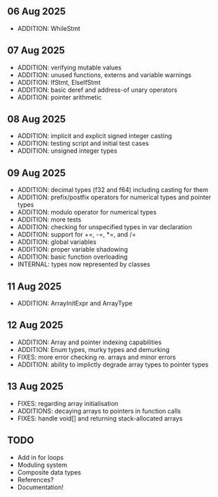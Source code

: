 ## 06 Aug 2025

- ADDITION: WhileStmt

## 07 Aug 2025

- ADDITION: verifying mutable values
- ADDITION: unused functions, externs and variable warnings 
- ADDITION: IfStmt, ElseIfStmt
- ADDITION: basic deref and address-of unary operators
- ADDITION: pointer arithmetic

## 08 Aug 2025

- ADDITION: implicit and explicit signed integer casting
- ADDITION: testing script and initial test cases
- ADDITION: unsigned integer types

## 09 Aug 2025

- ADDITION: decimal types (f32 and f64) including casting for them
- ADDITION: prefix/postfix operators for numerical types and pointer types
- ADDITION: modulo operator for numerical types
- ADDITION: more tests
- ADDITION: checking for unspecified types in var declaration
- ADDITION: support for +=, -=, *=, and /=
- ADDITION: global variables
- ADDITION: proper variable shadowing
- ADDITION: basic function overloading
- INTERNAL: types now represented by classes

## 11 Aug 2025

- ADDITION: ArrayInitExpr and ArrayType

## 12 Aug 2025

- ADDITION: Array and pointer indexing capabilities
- ADDITION: Enum types, murky types and demurking
- FIXES: more error checking re. arrays and minor errors
- ADDITION: ability to implictly degrade array types to pointer types

## 13 Aug 2025

- FIXES: regarding array initialisation
- ADDITIONS: decaying arrays to pointers in function calls
- FIXES: handle void[] and returning stack-allocated arrays

## TODO

- Add in for loops 
- Moduling system
- Composite data types
- References?
- Documentation!
